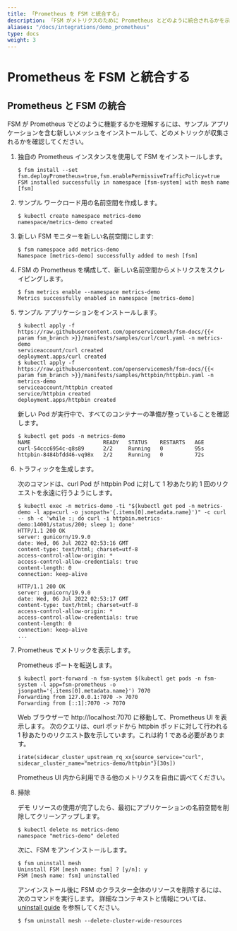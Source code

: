 ```yaml
---
title: 「Prometheus を FSM と統合する」
description: 「FSM がメトリクスのために Prometheus とどのように統合されるかを示す簡単なデモ」
aliases: "/docs/integrations/demo_prometheus"
type: docs
weight: 3
---
```


# Prometheus を FSM と統合する

## Prometheus と FSM の統合

FSM が Prometheus でどのように機能するかを理解するには、サンプル アプリケーションを含む新しいメッシュをインストールして、どのメトリックが収集されるかを確認してください。

1. 独自の Prometheus インスタンスを使用して FSM をインストールします。

   ```console
   $ fsm install --set fsm.deployPrometheus=true,fsm.enablePermissiveTrafficPolicy=true
   FSM installed successfully in namespace [fsm-system] with mesh name [fsm]
   ```

1. サンプル ワークロード用の名前空間を作成します。

   ```console
   $ kubectl create namespace metrics-demo
   namespace/metrics-demo created
   ```

1. 新しい FSM モニターを新しい名前空間にします:

   ```console
   $ fsm namespace add metrics-demo
   Namespace [metrics-demo] successfully added to mesh [fsm]
   ```

1. FSM の Prometheus を構成して、新しい名前空間からメトリクスをスクレイピングします。

   ```console
   $ fsm metrics enable --namespace metrics-demo
   Metrics successfully enabled in namespace [metrics-demo]
   ```

1. サンプル アプリケーションをインストールします。

   ```console
   $ kubectl apply -f https://raw.githubusercontent.com/openservicemesh/fsm-docs/{{< param fsm_branch >}}/manifests/samples/curl/curl.yaml -n metrics-demo
   serviceaccount/curl created
   deployment.apps/curl created
   $ kubectl apply -f https://raw.githubusercontent.com/openservicemesh/fsm-docs/{{< param fsm_branch >}}/manifests/samples/httpbin/httpbin.yaml -n metrics-demo
   serviceaccount/httpbin created
   service/httpbin created
   deployment.apps/httpbin created
   ```

   新しい Pod が実行中で、すべてのコンテナーの準備が整っていることを確認します。

   ```console
   $ kubectl get pods -n metrics-demo
   NAME                       READY   STATUS    RESTARTS   AGE
   curl-54ccc6954c-q8s89      2/2     Running   0          95s
   httpbin-8484bfdd46-vq98x   2/2     Running   0          72s
   ```

1. トラフィックを生成します。

    次のコマンドは、curl Pod が httpbin Pod に対して 1 秒あたり約 1 回のリクエストを永遠に行うようにします。

   ```console
   $ kubectl exec -n metrics-demo -ti "$(kubectl get pod -n metrics-demo -l app=curl -o jsonpath='{.items[0].metadata.name}')" -c curl -- sh -c 'while :; do curl -i httpbin.metrics-demo:14001/status/200; sleep 1; done'
   HTTP/1.1 200 OK
   server: gunicorn/19.9.0
   date: Wed, 06 Jul 2022 02:53:16 GMT
   content-type: text/html; charset=utf-8
   access-control-allow-origin: *
   access-control-allow-credentials: true
   content-length: 0
   connection: keep-alive

   HTTP/1.1 200 OK
   server: gunicorn/19.9.0
   date: Wed, 06 Jul 2022 02:53:17 GMT
   content-type: text/html; charset=utf-8
   access-control-allow-origin: *
   access-control-allow-credentials: true
   content-length: 0
   connection: keep-alive
   ...
   ```

1. Prometheus でメトリックを表示します。

    Prometheus ポートを転送します。

   ```console
   $ kubectl port-forward -n fsm-system $(kubectl get pods -n fsm-system -l app=fsm-prometheus -o jsonpath='{.items[0].metadata.name}') 7070
   Forwarding from 127.0.0.1:7070 -> 7070
   Forwarding from [::1]:7070 -> 7070
   ```

   Web ブラウザーで http://localhost:7070 に移動して、Prometheus UI を表示します。 次のクエリは、curl ポッドから httpbin ポッドに対して行われる 1 秒あたりのリクエスト数を示しています。これは約 1 である必要があります。

   ```
   irate(sidecar_cluster_upstream_rq_xx{source_service="curl", sidecar_cluster_name="metrics-demo/httpbin"}[30s])
   ```

   Prometheus UI 内から利用できる他のメトリクスを自由に調べてください。

1. 掃除

    デモ リソースの使用が完了したら、最初にアプリケーションの名前空間を削除してクリーンアップします。

   ```console
   $ kubectl delete ns metrics-demo
   namespace "metrics-demo" deleted
   ```

   次に、FSM をアンインストールします。

   ```
   $ fsm uninstall mesh
   Uninstall FSM [mesh name: fsm] ? [y/n]: y
   FSM [mesh name: fsm] uninstalled
   ```

   アンインストール後に FSM のクラスター全体のリソースを削除するには、次のコマンドを実行します。 詳細なコンテキストと情報については、[uninstall guide](/docs/guides/uninstall/) を参照してください。
   ```console
   $ fsm uninstall mesh --delete-cluster-wide-resources
   ```